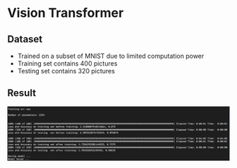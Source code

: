 # Vision Transformer

## Dataset
* Trained on a subset of MNIST due to limited computation power
* Training set contains 400 pictures
* Testing set contains 320 pictures

## Result
![result](result.png)
